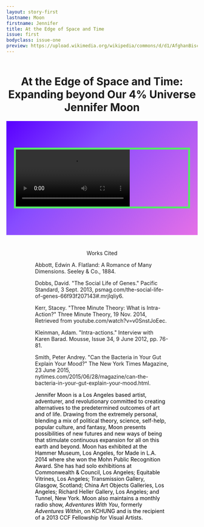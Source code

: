 ```yaml
---
layout: story-first
lastname: Moon
firstname: Jennifer
title: At the Edge of Space and Time
issue: first
bodyclass: issue-one
preview: https://upload.wikimedia.org/wikipedia/commons/d/d1/AfghanBiscuit.jpg
---
```


<style>

@media screen and (min-width: 800px) {

.intro p {
	width: 30%;
}

}

.section {
	position: relative;

}

.intro {
	
    color: #ffffff;
    font-size: 1.1em;
}

.story-title {
	text-align: center;
	padding-top: 3%;
}

.intro p {
	position: absolute;
	transform: rotate(0);
  transition: transform 8s 0.2s cubic-bezier(0,.87,.16,1);
}

.intro-p1 {
	left:8%;
}

.intro-p2 {
	left: 45%;
	top: 35%;
}

.loaded p.skew {
  transform: rotate(-10deg);
}
.loaded p.skew span {
  transform: rotate(-10deg);
}

.story {
	position: relative;
	background: rgb(89,0,255); /* Old browsers */
background: -moz-linear-gradient(-45deg, rgba(89,0,255,1) 0%, rgba(135,76,255,1) 36%, rgba(229,112,231,1) 100%); /* FF3.6-15 */
background: -webkit-linear-gradient(-45deg, rgba(89,0,255,1) 0%,rgba(135,76,255,1) 36%,rgba(229,112,231,1) 100%); /* Chrome10-25,Safari5.1-6 */
background: linear-gradient(135deg, rgba(89,0,255,1) 0%,rgba(135,76,255,1) 36%,rgba(229,112,231,1) 100%); /* W3C, IE10+, FF16+, Chrome26+, Opera12+, Safari7+ */
filter: progid:DXImageTransform.Microsoft.gradient( startColorstr='#5900ff', endColorstr='#e570e7',GradientType=1 ); /* IE6-9 fallback on horizontal gradient */
}

.video-container {
	border: 5px solid #54EA66;
	width: 90%;
	margin: 0 auto;

}

.detail {
	width: 70%;
	margin: 0 auto;
	padding: 5%;
}

.bio {
	padding-bottom: 5em!important;
}

@media screen and (min-width: 800px) {

.story {
		padding: 5em 0;
	}

}

</style>

<div class="story-wrapper">
	<div class="section title-p full">
			<h1 class="story-title">At the Edge of Space and Time: Expanding beyond Our 4% Universe<br>
				<span>Jennifer Moon</span>
			</h1>
			<div class="intro">
<p class="intro-p1 skew">Excerpt from Jennifer Moon and laub's performance for <span class="italics"><span class="bold">In Real Life:</span></span> 100 Days of Film and Performance at the Hammer Museum, Los Angeles.
</p>
</div>
</div>
	<div class="story full">
<div class="video-container">
<video controls>
  <source src="{{ site.url }}/assets/video/Moon-laub_4percentUniverse-segment.mp4" type="video/mp4">
  <source src="/path/to/video.webm" type="video/webm">
  <!-- Captions are optional -->
  <track kind="captions" label="English captions" src="/path/to/captions.vtt" srclang="en" default>
</video>
</div>



</div>

<div class="green-gradient section">
	<div class="detail">
	<p style="text-align: center;">Works Cited</p>
<p>Abbott, Edwin A. <span class="italics">Flatland: A Romance of Many Dimensions.</span> Seeley & Co., 1884.</p>

<p>Dobbs, David. &quot;The Social Life of Genes.&quot;  <span class="italics">Pacific Standard</span>, 3 Sept. 2013, psmag.com/the-social-life-of-genes-66f93f207143#.mrjlqliy6.</p>

<p>Kerr, Stacey. &quot;Three Minute Theory: What is Intra-Action?&quot;  <span class="italics">Three Minute Theory</span>, 19 Nov. 2014, Retrieved from youtube.com/watch?v=v0SnstJoEec.</p>

<p>Kleinman, Adam. &quot;Intra-actions.&quot; Interview with Karen Barad.  <span class="italics">Mousse</span>, Issue 34, 9 June 2012, pp. 76-81.</p>

<p>Smith, Peter Andrey. &quot;Can the Bacteria in Your Gut Explain Your Mood?&quot;  <span class="italics">The New York Times Magazine</span>, 23 June 2015, nytimes.com/2015/06/28/magazine/can-the-bacteria-in-your-gut-explain-your-mood.html.</p>

<p style="color: #000000;" class="bio">Jennifer Moon is a Los Angeles based artist, adventurer, and revolutionary committed to creating alternatives to the predetermined outcomes of art and of life. Drawing from the extremely personal, blending a mix of political theory, science, self-help, popular culture, and fantasy, Moon presents possibilities of new futures and new ways of being that stimulate continuous expansion for all on this earth and beyond. Moon has exhibited at the Hammer Museum, Los Angeles, for Made in L.A. 2014 where she won the Mohn Public Recognition Award. She has had solo exhibitions at Commonwealth & Council, Los Angeles; Equitable Vitrines, Los Angeles; Transmission Gallery, Glasgow, Scotland; China Art Objects Galleries, Los Angeles; Richard Heller Gallery, Los Angeles; and Tunnel, New York. Moon also maintains a monthly radio show, <i>Adventures With You</i>, formerly <i>Adventures Within</i>, on KCHUNG and is the recipient of a 2013 CCF Fellowship for Visual Artists.</p>

</div>

</div>




</div>
<script>
  (function(i,s,o,g,r,a,m){i['GoogleAnalyticsObject']=r;i[r]=i[r]||function(){
  (i[r].q=i[r].q||[]).push(arguments)},i[r].l=1*new Date();a=s.createElement(o),
  m=s.getElementsByTagName(o)[0];a.async=1;a.src=g;m.parentNode.insertBefore(a,m)
  })(window,document,'script','https://www.google-analytics.com/analytics.js','ga');

  ga('create', 'UA-93682415-1', 'auto');
  ga('send', 'pageview');

</script>
